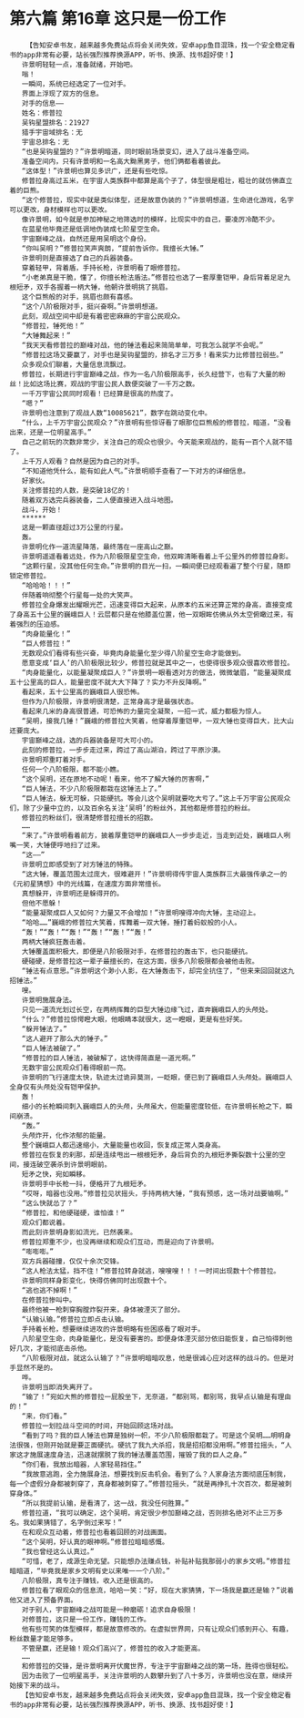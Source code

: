 # 第六篇 第16章 这只是一份工作
        【告知安卓书友，越来越多免费站点将会关闭失效，安卓app鱼目混珠，找一个安全稳定看书的app非常有必要，站长强烈推荐换源APP，听书、换源、找书超好使！】
       许景明轻轻一点，准备就绪，开始吧。
       嗡！
       一瞬间，系统已经选定了一位对手。
       界面上浮现了双方的信息。
       对手的信息——
       姓名：修普拉
       吴钩星盟排名：21927
       猎手宇宙域排名：无
       宇宙总排名：无
       “也是吴钩星盟的？”许景明暗道，同时眼前场景变幻，进入了战斗准备空间。
       准备空间内，只有许景明和一名高大黝黑男子，他们俩都看着彼此。
       “这体型！”许景明也算见多识广，还是有些吃惊。
       修普拉身高过五米，在宇宙人类族群中都算是高个子了，体型很是粗壮，粗壮的就仿佛直立着的巨熊。
       “这个修普拉，现实中就是类似体型，还是故意伪装的？”许景明想道，生命进化游戏，名字可以更改，身材模样也可以更改。
       像许景明，如今就是参加神秘之地筛选时的模样，比现实中的自己，要凌厉冷酷不少。
       在蓝星他毕竟还是低调地伪装成七阶星空生命。
       宇宙巅峰之战，自然还是用吴明这个身份。
       “你叫吴明？”修普拉笑声爽朗，“提前告诉你，我擅长大锤。”
       许景明则是直接选了自己的兵器装备。
       穿着轻甲，背着盾，手持长枪，许景明看了眼修普拉。
       “小老弟真是干脆，懂了，你擅长枪法盾法。”修普拉也选了一套厚重铠甲，身后背着足足九根短矛，双手各握着一柄大锤，他朝许景明挑了挑眉。
       这个巨熊般的对手，挑眉也颇有喜感。
       “这个八阶极限对手，挺兴奋啊。”许景明想道。
       此刻，观战空间中却是有着密密麻麻的宇宙公民观众。
       “修普拉，锤死他！”
       “大锤舞起来！”
       “我天天看修普拉的巅峰对战，他的锤法看起来简简单单，可我怎么就学不会呢。”
       “修普拉这场又要赢了，对手也是吴钩星盟的，排名才三万多！看来实力比修普拉弱些。”
       众多观众们聊着，大量信息流飘过。
       修普拉，长期进行宇宙巅峰之战，作为一名八阶极限高手，长久经营下，也有了大量的粉丝！比如这场比赛，观战的宇宙公民人数便突破了一千万之数。
       一千万宇宙公民同时观看！已经算是很高的热度了。
       “嗯？”
       许景明也注意到了观战人数“10085621”，数字在跳动变化中。
       “什么，上千万宇宙公民观众？”许景明有些惊讶看了眼那位巨熊般的修普拉，暗道，“没看出来，还是一位明星高手。”
       自己之前玩的次数非常少，关注自己的观众也很少。今天能来观战的，能有一百个人就不错了。
       上千万人观看？自然是因为自己的对手。
       “不知道他凭什么，能有如此人气。”许景明顺手查看了一下对方的详细信息。
       好家伙。
       关注修普拉的人数，是突破18亿的！
       随着双方选完兵器装备，二人便直接进入战斗地图。
       战斗，开始！
       ******
       这是一颗直径超过3万公里的行星。
       轰。
       许景明化作一道流星降落，最终落在一座高山之巅。
       许景明遥遥看着远处，作为八阶极限星空生命，他双眸清晰看着上千公里外的修普拉身影。
       “这颗行星，没其他任何生命。”许景明的目光一扫，一瞬间便已经观看遍了整个行星，随即锁定修普拉。
       “哈哈哈！！！”
       伴随着响彻整个行星每一处的大笑声。
       修普拉全身爆发出耀眼光芒，迅速变得巨大起来，从原本约五米还算正常的身高，直接变成了身高五十公里的巍峨巨人！云层都只是在他膝盖位置，他一双眼眸仿佛从外太空俯瞰过来，有着强烈的压迫感。
       “肉身能量化！”
       “巨人修普拉！”
       无数观众们看得有些兴奋，毕竟肉身能量化至少得八阶星空生命才能做到。
       愿意变成‘巨人’的八阶极限比较少，修普拉就是其中之一，也使得很多观众很喜欢修普拉。
       “肉身能量化，以能量凝聚成巨人？”许景明一眼看透对方的做法，微微皱眉，“能量凝聚成五十公里高的巨人，能量密度不就大大下降了？实力不升反降啊。”
       看起来，五十公里高的巍峨巨人很恐怖。
       但作为八阶极限，许景明很清楚，正常身高才是最强状态。
       看起来几米的身高很普通，可恐怖的力量完全凝聚，一招一式，威力都极为惊人。
       “吴明，接我几锤！”巍峨的修普拉大笑着，他穿着厚重铠甲，一双大锤也变得巨大，比大山还要庞大。
       宇宙巅峰之战，选的兵器装备是可大可小的。
       此刻的修普拉，一步步走过来，跨过了高山湖泊，跨过了平原沙漠。
       许景明郑重盯着对手。
       任何一个八阶极限，都不能小瞧。
       “这个吴明，还在原地不动呢！看来，他不了解大锤的厉害啊，”
       “巨人锤法，不少八阶极限都栽在这锤法上了。”
       “巨人锤法，躲无可躲，只能硬抗。等会儿这个吴明就要吃大亏了。”这上千万宇宙公民观众们，除了少量中立的，以及百余名关注‘吴明’的粉丝外，其他都是修普拉的粉丝。
       修普拉的粉丝们，很清楚修普拉擅长的招数。
       ……
       “来了。”许景明看着前方，披着厚重铠甲的巍峨巨人一步步走近，当走到近处，巍峨巨人咧嘴一笑，大锤便呼地扫了过来。
       “这——”
       许景明立即感受到了对方锤法的特殊。
       “这大锤，覆盖范围太过庞大，很难避开！”许景明得传宇宙人类族群三大最强传承之一的《元初星猜想》中的光线篇，在速度方面非常擅长。
       真想躲开，许景明还是躲得开的。
       但他不愿躲！
       “能量凝聚成巨人又如何？力量又不会增加！”许景明嗖得冲向大锤，主动迎上。
       “哈哈……”巍峨的修普拉大笑着，挥舞着一双大锤，捶打着蚂蚁般的小人。
       “轰！”“轰！”“轰！”“轰！”“轰！”“轰！”
       两柄大锤疯狂轰击着。
       大锤覆盖面积极大，即便是八阶极限对手，在修普拉的轰击下，也只能硬抗。
       硬碰硬，是修普拉这一辈子最擅长的，在这方面，很多八阶极限都会被他击败。
       “锤法有点意思。”许景明这个渺小人影，在大锤轰击下，却完全抗住了，“但来来回回就这九招锤法。”
       嗖。
       许景明施展身法。
       只见一道流光划过长空，在两柄挥舞的巨型大锤边缘飞过，直奔巍峨巨人的头颅处。
       “什么？”修普拉惊愕瞪大眼，他眼睛本就很大，这一瞪眼，更是有些好笑。
       “躲开锤法了。”
       “这人避开了那么大的锤子。”
       “巨人锤法被破了。”
       “修普拉的巨人锤法，被破解了，这快得简直是一道光啊。”
       无数宇宙公民观众们看得眼前一亮。
       许景明的飞行速度太快，轨迹太过诡异莫测，一眨眼，便已到了巍峨巨人头颅处。巍峨巨人全身仅有头颅处没有铠甲保护。
       轰！
       细小的长枪瞬间刺入巍峨巨人的头颅，头颅虽大，但能量密度较低，在许景明长枪之下，瞬间崩溃。
       “轰。”
       头颅炸开，化作浓郁的能量。
       整个巍峨巨人都迅速缩小，大量能量也收回，恢复成正常人类身高。
       修普拉在恢复的刹那，却是连续甩出一根根短矛，身后背负的九根短矛撕裂数十公里的空间，接连破空袭杀到许景明眼前。
       短矛之快，宛如瞬移。
       许景明手中长枪一抖，便格开了九根短矛。
       “哎呀，暗器也没用。”修普拉见状摇头，手持两柄大锤，“我有预感，这一场对战要输啊。”
       “这么快就怂了？”
       “修普拉，和他硬碰硬，谁怕谁！”
       观众们都说着。
       而此刻许景明身影如流光，已然袭来。
       修普拉郑重不少，也没再继续和观众们互动，而是迎向了许景明。
       “嘭嘭嘭。”
       双方兵器碰撞，仅仅十余次交锋。
       “这人枪法太猛，挡不住！”修普拉转身就逃，嗖嗖嗖！！！一时间出现数十个修普拉。
       许景明同样身影变化，快得仿佛同时出现数十个。
       “逃也逃不掉啊！”
       在修普拉惨叫中。
       最终他被一枪刺穿胸膛炸裂开来，身体被湮灭了部分。
       “认输认输。”修普拉立即点击认输。
       手持着长枪，想要继续进攻的许景明略有些困惑看了眼对手。
       八阶星空生命，肉身能量化，是没有要害的。即便身体湮灭部分依旧能恢复，自己怕得刺他好几次，才能彻底击杀他。
       “八阶极限对战，就这么认输了？”许景明暗暗叹息，他是很诚心应对这样的战斗的。但是对手显然不是的。
       哗。
       许景明当即消失离开了。
       “输了！”宛如大熊的修普拉一屁股坐下，无奈道，“都别骂，都别骂，我早点认输是有理由的！”
       “来，你们看。”
       修普拉一划拉战斗空间的时间，开始回顾这场对战。
       “看到了吗？我的巨人锤法也算是独树一帜，不少八阶极限都栽了。可是这个吴明……明明身法很强，但刚开始就是要正面硬抗。硬抗了我九大杀招，我是招招都没用啊。”修普拉摇头，“人家这才施展速度身法，迅速就摆脱了我的锤法覆盖范围，摧毁了我的巨人之身。”
       “你们看，我放出暗器，人家轻易挡住。”
       “我故意逃跑，全力施展身法，想要找到反击机会。看到了么？人家身法方面彻底压制我，每一个虚假分身都被刺穿了，真身都被刺穿了。”修普拉摇头，“就是再挣扎十次百次，都是被刺穿身体。”
       “所以我提前认输，是看清了，这一战，我没任何胜算。”
       修普拉道，“我可以确定，这个吴明，肯定很少参加巅峰之战，否则排名绝对不止三万多名。我如果猜错了，名字倒过来写！”
       在和观众互动着，修普拉也看着回顾的对战画面。
       “这个吴明，好认真的眼神啊。”修普拉暗暗感慨。
       “我也曾经这么认真过。”
       “可惜，老了，成源生命无望。只能想办法赚点钱，补贴补贴我那弱小的家乡文明。”修普拉暗暗道，“毕竟我是家乡文明有史以来唯一一个八阶。”
       八阶极限，真专注于赚钱，收入还是很高的。
       修普拉看了眼观众的信息流，哈哈一笑：“好，现在大家猜猜，下一场我是赢还是输？”说着他又进入了预备界面。
       对于别人，宇宙巅峰之战可能是一种磨砺！追求自身极限！
       对修普拉，这只是一份工作，赚钱的工作。
       他有些可笑的体型模样，都是故意修改的。在虚拟世界网，只有让观众们感到开心、有趣，粉丝数量才能足够多。
       不管是赢，还是输！观众们高兴了，修普拉的收入才能更高。
       ……
       和修普拉的交锋，是许景明离开伏魔世界，专注于宇宙巅峰之战的第一场，胜得也很轻松。
       因为击败了一位明星高手，关注许景明的人数攀升到了八十多万，许景明也没在意，继续开始接下来的战斗。
       【告知安卓书友，越来越多免费站点将会关闭失效，安卓app鱼目混珠，找一个安全稳定看书的app非常有必要，站长强烈推荐换源APP，听书、换源、找书超好使！】